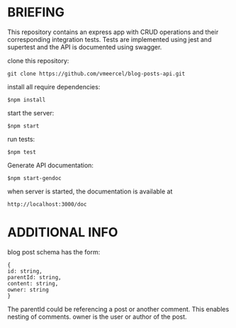 # BRIEFING #
This repository contains an express app with CRUD operations and their corresponding integration tests.
Tests are implemented using jest and supertest and the API is documented using swagger.

clone this repository:
```
git clone https://github.com/vmeercel/blog-posts-api.git
```
install all require dependencies:
```
$npm install 
```

start the server:
```
$npm start
```

run tests:
```
$npm test
```

Generate API documentation:
```
$npm start-gendoc
```
when server is started, the documentation is available at
```
http://localhost:3000/doc
```

# ADDITIONAL INFO #

blog post schema has the form:
```
{
id: string,
parentId: string,
content: string,
owner: string
}
```
The parentId could be referencing a post or another comment. This enables nesting of comments. owner is the user or author of the post.

